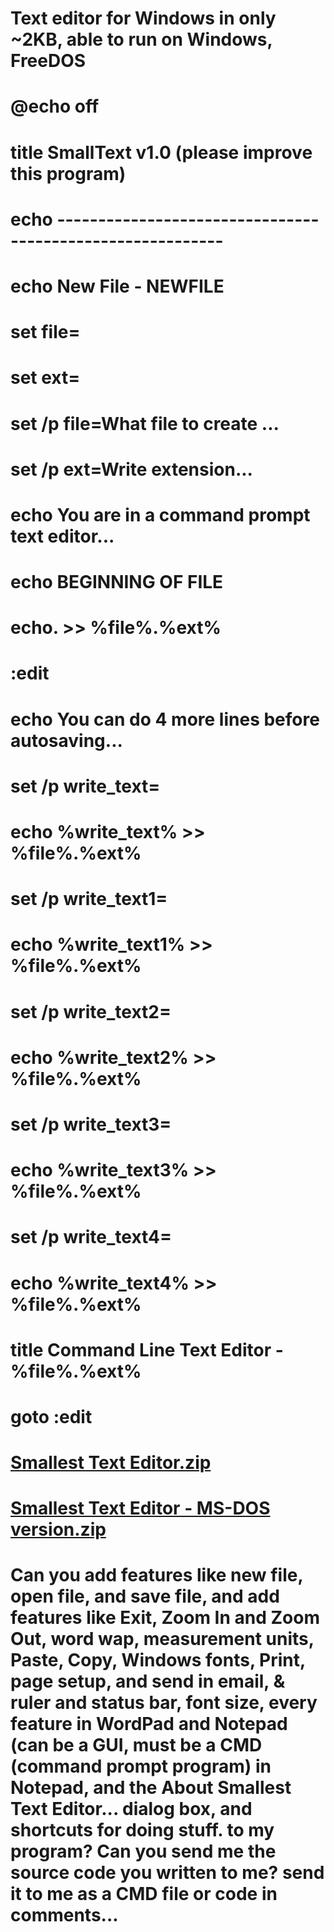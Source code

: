 
# Text editor for Windows in only ~2KB, able to run on Windows, FreeDOS
# 
# @echo off
# title SmallText v1.0 (please improve this program)
# echo ----------------------------------------------------------
# echo New File - NEWFILE
# set file=
# set ext=
# set /p file=What file to create ...
# set /p ext=Write extension... 
# echo You are in a command prompt text editor...
# echo BEGINNING OF FILE
# echo. >> %file%.%ext%
# :edit
# echo You can do 4 more lines before autosaving...
# set /p write_text=
# echo %write_text% >> %file%.%ext%
# set /p write_text1=
# echo %write_text1% >> %file%.%ext%
# set /p write_text2=
# echo %write_text2% >> %file%.%ext%
# set /p write_text3=
# echo %write_text3% >> %file%.%ext%
# 
# set /p write_text4=
# echo %write_text4% >> %file%.%ext%
# title Command Line Text Editor - %file%.%ext%
# goto :edit
# [Smallest Text Editor.zip](https://github.com/IAW9927/smalltext/files/6950703/Smallest.Text.Editor.zip)
# [Smallest Text Editor - MS-DOS version.zip](https://github.com/IAW9927/smalltext/files/6950710/Smallest.Text.Editor.-.MS-DOS.version.zip)
# Can you add features like new file, open file, and save file, and add features like Exit, Zoom In and Zoom Out, word wap, measurement units, Paste, Copy, Windows fonts, Print, page setup, and send in email, & ruler and status bar, font size, every feature in WordPad and Notepad (can be a GUI, must be a CMD (command prompt program) in Notepad, and the About Smallest Text Editor... dialog box, and shortcuts for doing stuff. to my program? Can you send me the source code you written to me? send it to me as a CMD file or code in comments...
